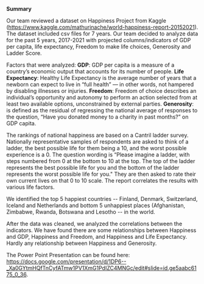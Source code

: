 **Summary**

Our team reviewed a dataset on Happiness Project from Kaggle (https://www.kaggle.com/mathurinache/world-happiness-report-20152021). The dataset included csv files for 7 years. Our team decided to analyze data for the past 5 years, 2017-2021 with projected columns/indicators of GDP per capita, life expectancy, Freedom to make life choices, Generosity and Ladder Score.

Factors that were analyzed:
**GDP**: GDP per capita is a measure of a country’s economic output that accounts for its number of people.
**Life Expectancy**: Healthy Life Expectancy is the average number of years that a newborn can expect to live in “full health” — in other words, not hampered by disabling illnesses or injuries.
**Freedom**: Freedom of choice describes an individual’s opportunity and autonomy to perform an action selected from at least two available options, unconstrained by external parties.
**Generosity**: is defined as the residual of regressing the national average of responses to the question, “Have you donated money to a charity in past months?” on GDP capita.

The rankings of national happiness are based on a Cantril ladder survey. Nationally representative samples of respondents are asked to think of a ladder, the best possible life for them being a 10, and the worst possible experience is a 0. The question wording is  “Please imagine a ladder, with steps numbered from 0 at the bottom to 10 at the top. The top of the ladder represents the best possible life for you and the bottom of the ladder represents the worst possible life for you." They are then asked to rate their own current lives on that 0 to 10 scale. The report correlates the results with various life factors.

We identified the top 5 happiest countries -- Finland, Denmark, Switzerland, Iceland and Netherlands and bottom 5 unhappiest places (Afghanistan, Zimbabwe, Rwanda, Botswana and Lesotho --   in the world.

After the data was cleaned, we analyzed the correlations between the indicators. We have found there are some relationships between Happiness and GDP, Happiness and Freedom, and Happiness and Life Expectancy. Hardly any relationship between Happiness and Generosity.

The Power Point Presentation can be found here: https://docs.google.com/presentation/d/1DP6--_Xa0GYtmHQfTnCyfATmw1PV1XmG1PdIZC4MNGc/edit#slide=id.ge5aabc6175_0_36.


